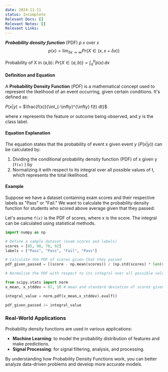 ```yaml
---
date: 2024-11-11
status: Incomplete
Relevant Docs: []
Relevant Notes: []
Relevant Links:
---
```

***Probability density function*** (PDF) 𝑝 𝑥 over 𝑥
$$p(x) = \lim_{ \delta x \to \infty } Pr \{  X \in (x, x + \delta x)   \} $$

Probability of X in (a,b): $Pr \{  X \in (a,b)  \} = \int ^{b}_{a} p(x) \, dx$

#### Definition and Equation

A **Probability Density Function** ($PDF$) is a mathematical concept used to represent the likelihood of an event occurring, given certain conditions. It's defined as:

$P(x|y)$ = $\frac{f(x)}{\int_{-\infty}^{\infty} f(t) dt}$

where $x$ represents the feature or outcome being observed, and $y$ is the class label.

#### Equation Explanation

The equation states that the probability of event x given event y ($P(x|y)$) can be calculated by:

1.  Dividing the conditional probability density function (PDF) of x given y (`f(x)` ) by
2.  Normalizing it with respect to its integral over all possible values of t, which represents the total likelihood.

#### Example

Suppose we have a dataset containing exam scores and their respective labels as "Pass" or "Fail." We want to calculate the probability density function for students who scored above average given that they passed:

Let's assume `f(x)` is the PDF of scores, where x is the score. The integral can be calculated using statistical methods.

```python
import numpy as np

# Define a sample dataset (exam scores and labels)
scores = [85, 90, 78, 92]
labels = ["Pass", "Pass", "Fail", "Pass"]

# Calculate the PDF of scores given that they passed
pdf_given_passed = [(score - np.mean(scores)) / (np.std(scores) * len(scores)**0.5) for score in scores if labels.index(label) == 'Passed']

# Normalize the PDF with respect to its integral over all possible values of t

from scipy.stats import norm
x_mean, x_stddev = 87, 10 # mean and standard deviation of scores given that they passed.

integral_value = norm.pdf(x_mean,x_stddev).evalf() 

pdf_given_passed /= integral_value 
```

### Real-World Applications

Probability density functions are used in various applications:

*   **Machine Learning**: to model the probability distribution of features and make predictions.
*   **Signal Processing**: for signal filtering, analysis, and processing.

By understanding how Probability Density Functions work, you can better analyze data-driven problems and develop more accurate models.